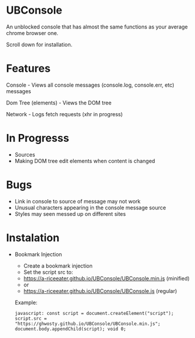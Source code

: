 # UBConsole

An unblocked console that has almost the same functions as your average chrome browser one.

Scroll down for installation.

# Features

Console - Views all console messages (console.log, console.err, etc) messages

Dom Tree (elements) - Views the DOM tree

Network - Logs fetch requests (xhr in progress)

# In Progresss
- Sources
- Making DOM tree edit elements when content is changed

# Bugs
- Link in console to source of message may not work
- Unusual characters appearing in the console message source
- Styles may seen messed up on different sites


# Instalation

- Bookmark Injection
  - Create a bookmark injection
  - Set the script src to:
  - https://a-riceeater.github.io/UBConsole/UBConsole.min.js (minified)
  - or
  - https://a-riceeater.github.io/UBConsole/UBConsole.js (regular)
  
  Example:
  
  ```javascript: const script = document.createElement("script"); script.src = "https://ghwosty.github.io/UBConsole/UBConsole.min.js";   document.body.appendChild(script); void 0;```
